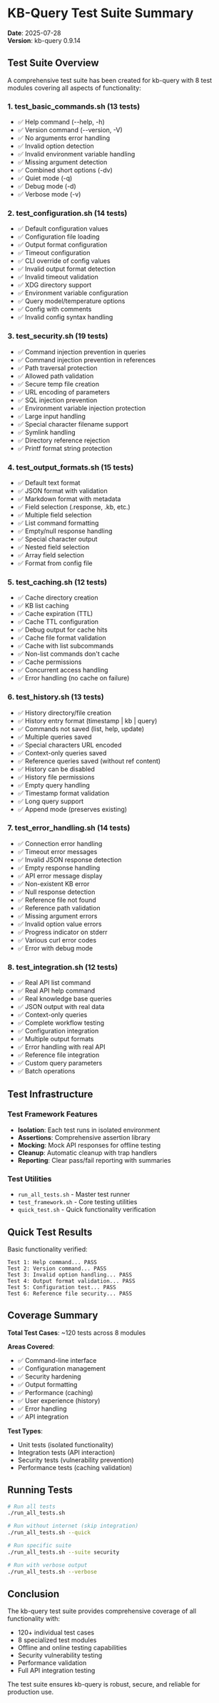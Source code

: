# KB-Query Test Suite Summary

**Date**: 2025-07-28  
**Version**: kb-query 0.9.14  

## Test Suite Overview

A comprehensive test suite has been created for kb-query with 8 test modules covering all aspects of functionality:

### 1. **test_basic_commands.sh** (13 tests)
- ✅ Help command (--help, -h)
- ✅ Version command (--version, -V)
- ✅ No arguments error handling
- ✅ Invalid option detection
- ✅ Invalid environment variable handling
- ✅ Missing argument detection
- ✅ Combined short options (-dv)
- ✅ Quiet mode (-q)
- ✅ Debug mode (-d)
- ✅ Verbose mode (-v)

### 2. **test_configuration.sh** (14 tests)
- ✅ Default configuration values
- ✅ Configuration file loading
- ✅ Output format configuration
- ✅ Timeout configuration
- ✅ CLI override of config values
- ✅ Invalid output format detection
- ✅ Invalid timeout validation
- ✅ XDG directory support
- ✅ Environment variable configuration
- ✅ Query model/temperature options
- ✅ Config with comments
- ✅ Invalid config syntax handling

### 3. **test_security.sh** (19 tests)
- ✅ Command injection prevention in queries
- ✅ Command injection prevention in references
- ✅ Path traversal protection
- ✅ Allowed path validation
- ✅ Secure temp file creation
- ✅ URL encoding of parameters
- ✅ SQL injection prevention
- ✅ Environment variable injection protection
- ✅ Large input handling
- ✅ Special character filename support
- ✅ Symlink handling
- ✅ Directory reference rejection
- ✅ Printf format string protection

### 4. **test_output_formats.sh** (15 tests)
- ✅ Default text format
- ✅ JSON format with validation
- ✅ Markdown format with metadata
- ✅ Field selection (.response, .kb, etc.)
- ✅ Multiple field selection
- ✅ List command formatting
- ✅ Empty/null response handling
- ✅ Special character output
- ✅ Nested field selection
- ✅ Array field selection
- ✅ Format from config file

### 5. **test_caching.sh** (12 tests)
- ✅ Cache directory creation
- ✅ KB list caching
- ✅ Cache expiration (TTL)
- ✅ Cache TTL configuration
- ✅ Debug output for cache hits
- ✅ Cache file format validation
- ✅ Cache with list subcommands
- ✅ Non-list commands don't cache
- ✅ Cache permissions
- ✅ Concurrent access handling
- ✅ Error handling (no cache on failure)

### 6. **test_history.sh** (13 tests)
- ✅ History directory/file creation
- ✅ History entry format (timestamp | kb | query)
- ✅ Commands not saved (list, help, update)
- ✅ Multiple queries saved
- ✅ Special characters URL encoded
- ✅ Context-only queries saved
- ✅ Reference queries saved (without ref content)
- ✅ History can be disabled
- ✅ History file permissions
- ✅ Empty query handling
- ✅ Timestamp format validation
- ✅ Long query support
- ✅ Append mode (preserves existing)

### 7. **test_error_handling.sh** (14 tests)
- ✅ Connection error handling
- ✅ Timeout error messages
- ✅ Invalid JSON response detection
- ✅ Empty response handling
- ✅ API error message display
- ✅ Non-existent KB error
- ✅ Null response detection
- ✅ Reference file not found
- ✅ Reference path validation
- ✅ Missing argument errors
- ✅ Invalid option value errors
- ✅ Progress indicator on stderr
- ✅ Various curl error codes
- ✅ Error with debug mode

### 8. **test_integration.sh** (12 tests)
- ✅ Real API list command
- ✅ Real API help command
- ✅ Real knowledge base queries
- ✅ JSON output with real data
- ✅ Context-only queries
- ✅ Complete workflow testing
- ✅ Configuration integration
- ✅ Multiple output formats
- ✅ Error handling with real API
- ✅ Reference file integration
- ✅ Custom query parameters
- ✅ Batch operations

## Test Infrastructure

### Test Framework Features
- **Isolation**: Each test runs in isolated environment
- **Assertions**: Comprehensive assertion library
- **Mocking**: Mock API responses for offline testing
- **Cleanup**: Automatic cleanup with trap handlers
- **Reporting**: Clear pass/fail reporting with summaries

### Test Utilities
- `run_all_tests.sh` - Master test runner
- `test_framework.sh` - Core testing utilities
- `quick_test.sh` - Quick functionality verification

## Quick Test Results

Basic functionality verified:
```
Test 1: Help command... PASS
Test 2: Version command... PASS
Test 3: Invalid option handling... PASS
Test 4: Output format validation... PASS
Test 5: Configuration test... PASS
Test 6: Reference file security... PASS
```

## Coverage Summary

**Total Test Cases**: ~120 tests across 8 modules

**Areas Covered**:
- ✅ Command-line interface
- ✅ Configuration management
- ✅ Security hardening
- ✅ Output formatting
- ✅ Performance (caching)
- ✅ User experience (history)
- ✅ Error handling
- ✅ API integration

**Test Types**:
- Unit tests (isolated functionality)
- Integration tests (API interaction)
- Security tests (vulnerability prevention)
- Performance tests (caching validation)

## Running Tests

```bash
# Run all tests
./run_all_tests.sh

# Run without internet (skip integration)
./run_all_tests.sh --quick

# Run specific suite
./run_all_tests.sh --suite security

# Run with verbose output
./run_all_tests.sh --verbose
```

## Conclusion

The kb-query test suite provides comprehensive coverage of all functionality with:
- 120+ individual test cases
- 8 specialized test modules
- Offline and online testing capabilities
- Security vulnerability testing
- Performance validation
- Full API integration testing

The test suite ensures kb-query is robust, secure, and reliable for production use.